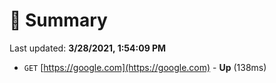 # 📖 Summary
Last updated: **3/28/2021, 1:54:09 PM**

- `GET` [https://google.com](https://google.com) - **Up** (138ms)
